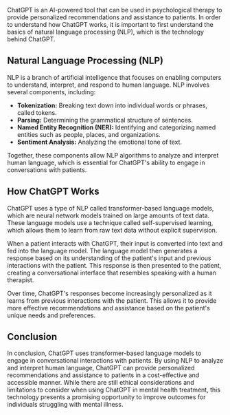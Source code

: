 
ChatGPT is an AI-powered tool that can be used in psychological therapy to provide personalized recommendations and assistance to patients. In order to understand how ChatGPT works, it is important to first understand the basics of natural language processing (NLP), which is the technology behind ChatGPT.

Natural Language Processing (NLP)
---------------------------------

NLP is a branch of artificial intelligence that focuses on enabling computers to understand, interpret, and respond to human language. NLP involves several components, including:

* **Tokenization:** Breaking text down into individual words or phrases, called tokens.
* **Parsing:** Determining the grammatical structure of sentences.
* **Named Entity Recognition (NER):** Identifying and categorizing named entities such as people, places, and organizations.
* **Sentiment Analysis:** Analyzing the emotional tone of text.

Together, these components allow NLP algorithms to analyze and interpret human language, which is essential for ChatGPT's ability to engage in conversations with patients.

How ChatGPT Works
-----------------

ChatGPT uses a type of NLP called transformer-based language models, which are neural network models trained on large amounts of text data. These language models use a technique called self-supervised learning, which allows them to learn from raw text data without explicit supervision.

When a patient interacts with ChatGPT, their input is converted into text and fed into the language model. The language model then generates a response based on its understanding of the patient's input and previous interactions with the patient. This response is then presented to the patient, creating a conversational interface that resembles speaking with a human therapist.

Over time, ChatGPT's responses become increasingly personalized as it learns from previous interactions with the patient. This allows it to provide more effective recommendations and assistance based on the patient's unique needs and preferences.

Conclusion
----------

In conclusion, ChatGPT uses transformer-based language models to engage in conversational interactions with patients. By using NLP to analyze and interpret human language, ChatGPT can provide personalized recommendations and assistance to patients in a cost-effective and accessible manner. While there are still ethical considerations and limitations to consider when using ChatGPT in mental health treatment, this technology presents a promising opportunity to improve outcomes for individuals struggling with mental illness.
